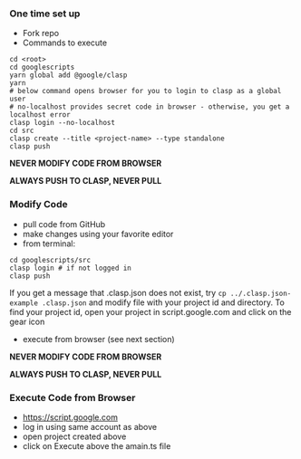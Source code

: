 ### One time set up

- Fork repo
- Commands to execute

```
cd <root>
cd googlescripts
yarn global add @google/clasp
yarn
# below command opens browser for you to login to clasp as a global user
# no-localhost provides secret code in browser - otherwise, you get a localhost error
clasp login --no-localhost
cd src
clasp create --title <project-name> --type standalone
clasp push
```

**NEVER MODIFY CODE FROM BROWSER**

**ALWAYS PUSH TO CLASP, NEVER PULL**

### Modify Code

- pull code from GitHub
- make changes using your favorite editor
- from terminal:

```
cd googlescripts/src
clasp login # if not logged in
clasp push
```

If you get a message that .clasp.json does not exist, try `cp ../.clasp.json-example .clasp.json` and modify file with
your project id and directory. To find your project id, open your project in script.google.com and click on the gear icon

- execute from browser (see next section)

**NEVER MODIFY CODE FROM BROWSER**

**ALWAYS PUSH TO CLASP, NEVER PULL**

### Execute Code from Browser

- https://script.google.com
- log in using same account as above
- open project created above
- click on Execute above the amain.ts file

```

```
